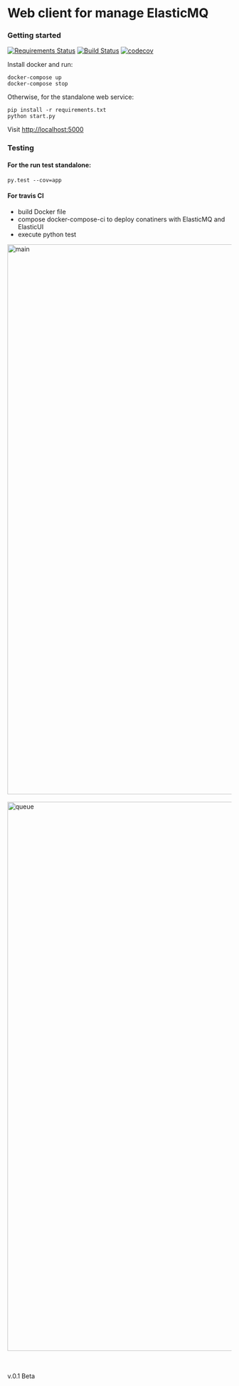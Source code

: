 # Web client for manage ElasticMQ

### Getting started
[![Requirements Status](https://requires.io/github/ArtyomAnohin/ElasticmqUI/requirements.svg?branch=master)](https://requires.io/github/ArtyomAnohin/ElasticmqUI/requirements/?branch=master)
[![Build Status](https://travis-ci.org/ArtyomAnohin/ElasticmqUI.svg?branch=master)](https://travis-ci.org/ArtyomAnohin/ElasticmqUI)
[![codecov](https://codecov.io/gh/ArtyomAnohin/ElasticmqUI/branch/master/graph/badge.svg)](https://codecov.io/gh/ArtyomAnohin/ElasticmqUI)

Install docker and run:
```
docker-compose up
docker-compose stop
```
Otherwise, for the standalone web service:
```
pip install -r requirements.txt
python start.py
```
Visit [http://localhost:5000](http://localhost:5000)

### Testing
#### For the run test standalone:
```
py.test --cov=app
```

#### For travis CI

- build Docker file
- compose docker-compose-ci to deploy conatiners with ElasticMQ and ElasticUI
- execute python test 

<img width="1236" alt="main" src="https://user-images.githubusercontent.com/12786801/37246411-2cb87c16-24b1-11e8-9581-2b4e26cd9fef.png">
<br><br>
<img width="1234" alt="queue" src="https://user-images.githubusercontent.com/12786801/37246412-2f907c04-24b1-11e8-8d69-dcb4d74004cd.png">

<br><br>
v.0.1 Beta